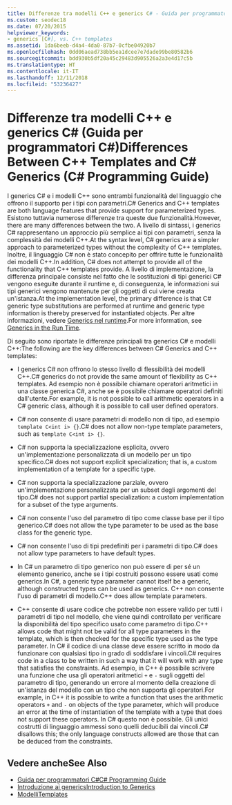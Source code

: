 ```yaml
---
title: Differenze tra modelli C++ e generics C# - Guida per programmatori C#
ms.custom: seodec18
ms.date: 07/20/2015
helpviewer_keywords:
- generics [C#], vs. C++ templates
ms.assetid: 1da6beeb-d4a4-4da0-87b7-0cfbe04920b7
ms.openlocfilehash: 0dd06aead738bb5ea1dcee7e7dade99be80582b6
ms.sourcegitcommit: bdd930b5df20a45c29483d905526a2a3e4d17c5b
ms.translationtype: HT
ms.contentlocale: it-IT
ms.lasthandoff: 12/11/2018
ms.locfileid: "53236427"
---
```

# <a name="differences-between-c-templates-and-c-generics-c-programming-guide"></a><span data-ttu-id="9ca9b-102">Differenze tra modelli C++ e generics C# (Guida per programmatori C#)</span><span class="sxs-lookup"><span data-stu-id="9ca9b-102">Differences Between C++ Templates and C# Generics (C# Programming Guide)</span></span>
<span data-ttu-id="9ca9b-103">I generics C# e i modelli C++ sono entrambi funzionalità del linguaggio che offrono il supporto per i tipi con parametri.</span><span class="sxs-lookup"><span data-stu-id="9ca9b-103">C# Generics and C++ templates are both language features that provide support for parameterized types.</span></span> <span data-ttu-id="9ca9b-104">Esistono tuttavia numerose differenze tra queste due funzionalità.</span><span class="sxs-lookup"><span data-stu-id="9ca9b-104">However, there are many differences between the two.</span></span> <span data-ttu-id="9ca9b-105">A livello di sintassi, i generics C# rappresentano un approccio più semplice ai tipi con parametri, senza la complessità dei modelli C++.</span><span class="sxs-lookup"><span data-stu-id="9ca9b-105">At the syntax level, C# generics are a simpler approach to parameterized types without the complexity of C++ templates.</span></span> <span data-ttu-id="9ca9b-106">Inoltre, il linguaggio C# non è stato concepito per offrire tutte le funzionalità dei modelli C++.</span><span class="sxs-lookup"><span data-stu-id="9ca9b-106">In addition, C# does not attempt to provide all of the functionality that C++ templates provide.</span></span> <span data-ttu-id="9ca9b-107">A livello di implementazione, la differenza principale consiste nel fatto che le sostituzioni di tipi generici C# vengono eseguite durante il runtime e, di conseguenza, le informazioni sui tipi generici vengono mantenute per gli oggetti di cui viene creata un'istanza.</span><span class="sxs-lookup"><span data-stu-id="9ca9b-107">At the implementation level, the primary difference is that C# generic type substitutions are performed at runtime and generic type information is thereby preserved for instantiated objects.</span></span> <span data-ttu-id="9ca9b-108">Per altre informazioni, vedere [Generics nel runtime](../../../csharp/programming-guide/generics/generics-in-the-run-time.md).</span><span class="sxs-lookup"><span data-stu-id="9ca9b-108">For more information, see [Generics in the Run Time](../../../csharp/programming-guide/generics/generics-in-the-run-time.md).</span></span>  
  
 <span data-ttu-id="9ca9b-109">Di seguito sono riportate le differenze principali tra generics C# e modelli C++:</span><span class="sxs-lookup"><span data-stu-id="9ca9b-109">The following are the key differences between C# Generics and C++ templates:</span></span>  
  
-   <span data-ttu-id="9ca9b-110">I generics C# non offrono lo stesso livello di flessibilità dei modelli C++.</span><span class="sxs-lookup"><span data-stu-id="9ca9b-110">C# generics do not provide the same amount of flexibility as C++ templates.</span></span> <span data-ttu-id="9ca9b-111">Ad esempio non è possibile chiamare operatori aritmetici in una classe generica C#, anche se è possibile chiamare operatori definiti dall'utente.</span><span class="sxs-lookup"><span data-stu-id="9ca9b-111">For example, it is not possible to call arithmetic operators in a C# generic class, although it is possible to call user defined operators.</span></span>  
  
-   <span data-ttu-id="9ca9b-112">C# non consente di usare parametri di modello non di tipo, ad esempio `template C<int i> {}`.</span><span class="sxs-lookup"><span data-stu-id="9ca9b-112">C# does not allow non-type template parameters, such as `template C<int i> {}`.</span></span>  
  
-   <span data-ttu-id="9ca9b-113">C# non supporta la specializzazione esplicita, ovvero un'implementazione personalizzata di un modello per un tipo specifico.</span><span class="sxs-lookup"><span data-stu-id="9ca9b-113">C# does not support explicit specialization; that is, a custom implementation of a template for a specific type.</span></span>  
  
-   <span data-ttu-id="9ca9b-114">C# non supporta la specializzazione parziale, ovvero un'implementazione personalizzata per un subset degli argomenti del tipo.</span><span class="sxs-lookup"><span data-stu-id="9ca9b-114">C# does not support partial specialization: a custom implementation for a subset of the type arguments.</span></span>  
  
-   <span data-ttu-id="9ca9b-115">C# non consente l'uso del parametro di tipo come classe base per il tipo generico.</span><span class="sxs-lookup"><span data-stu-id="9ca9b-115">C# does not allow the type parameter to be used as the base class for the generic type.</span></span>  
  
-   <span data-ttu-id="9ca9b-116">C# non consente l'uso di tipi predefiniti per i parametri di tipo.</span><span class="sxs-lookup"><span data-stu-id="9ca9b-116">C# does not allow type parameters to have default types.</span></span>  
  
-   <span data-ttu-id="9ca9b-117">In C# un parametro di tipo generico non può essere di per sé un elemento generico, anche se i tipi costruiti possono essere usati come generics.</span><span class="sxs-lookup"><span data-stu-id="9ca9b-117">In C#, a generic type parameter cannot itself be a generic, although constructed types can be used as generics.</span></span> <span data-ttu-id="9ca9b-118">C++ non consente l'uso di parametri di modello.</span><span class="sxs-lookup"><span data-stu-id="9ca9b-118">C++ does allow template parameters.</span></span>  
  
-   <span data-ttu-id="9ca9b-119">C++ consente di usare codice che potrebbe non essere valido per tutti i parametri di tipo nel modello, che viene quindi controllato per verificare la disponibilità del tipo specifico usato come parametro di tipo.</span><span class="sxs-lookup"><span data-stu-id="9ca9b-119">C++ allows code that might not be valid for all type parameters in the template, which is then checked for the specific type used as the type parameter.</span></span> <span data-ttu-id="9ca9b-120">In C# il codice di una classe deve essere scritto in modo da funzionare con qualsiasi tipo in grado di soddisfare i vincoli.</span><span class="sxs-lookup"><span data-stu-id="9ca9b-120">C# requires code in a class to be written in such a way that it will work with any type that satisfies the constraints.</span></span> <span data-ttu-id="9ca9b-121">Ad esempio, in C++ è possibile scrivere una funzione che usa gli operatori aritmetici `+` e `-` sugli oggetti del parametro di tipo, generando un errore al momento della creazione di un'istanza del modello con un tipo che non supporta gli operatori.</span><span class="sxs-lookup"><span data-stu-id="9ca9b-121">For example, in C++ it is possible to write a function that uses the arithmetic operators `+` and `-` on objects of the type parameter, which will produce an error at the time of instantiation of the template with a type that does not support these operators.</span></span> <span data-ttu-id="9ca9b-122">In C# questo non è possibile. Gli unici costrutti di linguaggio ammessi sono quelli deducibili dai vincoli.</span><span class="sxs-lookup"><span data-stu-id="9ca9b-122">C# disallows this; the only language constructs allowed are those that can be deduced from the constraints.</span></span>  
  
## <a name="see-also"></a><span data-ttu-id="9ca9b-123">Vedere anche</span><span class="sxs-lookup"><span data-stu-id="9ca9b-123">See Also</span></span>

- [<span data-ttu-id="9ca9b-124">Guida per programmatori C#</span><span class="sxs-lookup"><span data-stu-id="9ca9b-124">C# Programming Guide</span></span>](../../../csharp/programming-guide/index.md)  
- [<span data-ttu-id="9ca9b-125">Introduzione ai generics</span><span class="sxs-lookup"><span data-stu-id="9ca9b-125">Introduction to Generics</span></span>](../../../csharp/programming-guide/generics/introduction-to-generics.md)  
- [<span data-ttu-id="9ca9b-126">Modelli</span><span class="sxs-lookup"><span data-stu-id="9ca9b-126">Templates</span></span>](/cpp/cpp/templates-cpp)
